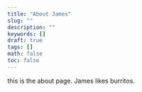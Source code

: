 ```yaml
---
title: "About James"
slug: ""
description: ""
keywords: []
draft: true
tags: []
math: false
toc: false
---
```


this is the about page. James likes burritos.
